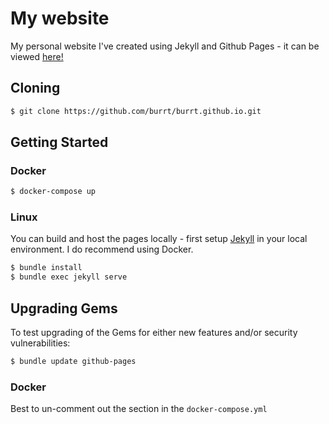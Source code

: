 # My website

My personal website I've created using Jekyll and Github Pages - it can be viewed [here!](https://burrt.github.io/)

## Cloning

```bash
$ git clone https://github.com/burrt/burrt.github.io.git
```

## Getting Started

### Docker

```bash
$ docker-compose up
```

### Linux

You can build and host the pages locally - first setup [Jekyll](https://jekyllrb.com/docs/) in your local environment. I do recommend using Docker.

```bash
$ bundle install
$ bundle exec jekyll serve
```

## Upgrading Gems

To test upgrading of the Gems for either new features and/or security vulnerabilities:

```bash
$ bundle update github-pages
```

### Docker

Best to un-comment out the section in the `docker-compose.yml`
